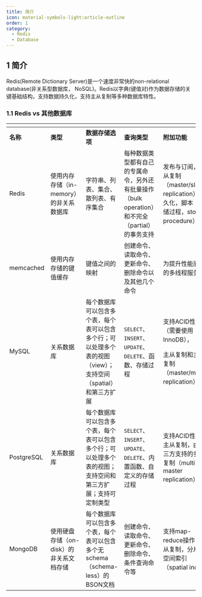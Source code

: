 ```yaml
---
title: 简介
icon: material-symbols-light:article-outline
order: 1
category:
  - Redis
  - Database
---
```


## 1 简介

Redis(Remote Dictionary Server)是一个速度非常快的non-relational database(非关系型数据库， NoSQL)。Redis以字典(键值对)作为数据存储的关键基础结构，支持数据持久化，支持主从复制等多种数据库特性。

### 1.1  Redis vs 其他数据库

<table data-header-hidden>
    <thead>
        <tr>
            <th></th>
            <th width="347.99993896484375"></th>
            <th width="328"></th>
            <th width="325.39990234375"></th>
            <th width="321.86669921875"></th>
        </tr>
    </thead>
    <tbody>
        <tr>
            <td><strong>名称</strong></td>
            <td><strong>类型</strong></td>
            <td><strong>数据存储选项</strong></td>
            <td><strong>查询类型</strong></td>
            <td><strong>附加功能</strong></td>
        </tr>
        <tr>
            <td>Redis</td>
            <td>使用内存存储（in-memory）的非关系数据库</td>
            <td>字符串、列表、集合、散列表、有序集合</td>
            <td>每种数据类型都有自己的专属命令，另外还有批量操作（bulk operation）和不完全（partial）的事务支持</td>
            <td>发布与订阅，主从复制（master/slave replication），持久化，脚本（存储过程，stored procedure）</td>
        </tr>
        <tr>
            <td>memcached</td>
            <td>使用内存存储的键值缓存</td>
            <td>键值之间的映射</td>
            <td>创建命令、读取命令、更新命令、删除命令以及其他几个命令</td>
            <td>为提升性能而设的多线程服务器</td>
        </tr>
        <tr>
            <td>MySQL</td>
            <td>关系数据库</td>
            <td>每个数据库可以包含多个表，每个表可以包含多个行；可以处理多个表的视图（view）；支持空间（spatial）和第三方扩展</td>
            <td><code>SELECT</code>、 <code>INSERT</code>、 <code>UPDATE</code>、 <code>DELETE</code>、函数、存储过程</td>
            <td>
                <p>支持ACID性质（需要使用InnoDB），</p>
                <p>主从复制和主主复制 （master/master replication）</p>
            </td>
        </tr>
        <tr>
            <td>PostgreSQL</td>
            <td>关系数据库</td>
            <td>每个数据库可以包含多个表，每个表可以包含多个行；可以处理多个表的视图；支持空间和第三方扩展；支持可定制类型</td>
            <td><code>SELECT</code>、 <code>INSERT</code>、 <code>UPDATE</code>、 <code>DELETE</code>、内置函数、自定义的存储过程</td>
            <td>支持ACID性质，主从复制，由第三方支持的多主复制（multi-master replication）</td>
        </tr>
        <tr>
            <td>MongoDB</td>
            <td>使用硬盘存储（on-disk）的非关系文档存储</td>
            <td>每个数据库可以包含多个表，每个表可以包含多个无schema（schema-less）的BSON文档</td>
            <td>创建命令、读取命令、更新命令、删除命令、条件查询命令等</td>
            <td>支持map-reduce操作，主从复制，分片，空间索引（spatial index）</td>
        </tr>
    </tbody>
</table>

